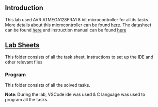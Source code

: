## Introduction
This lab used AVR ATMEGA128FRA1 8 bit microcontroller for all its tasks. More details about this microcontroller can be found [here](https://www.microchip.com/wwwproducts/en/ATmega128). The datasheet can be found [here](https://github.com/SubramanyaGurumurthy/SES_Lab-Summer-2020/blob/master/LAB%20Sheets/ATmega128RFA1.pdf) and instruction manual can be found [here](https://github.com/SubramanyaGurumurthy/SES_Lab-Summer-2020/blob/master/LAB%20Sheets/AVR_Instruction_Set_Manual.pdf)


## [Lab Sheets](https://github.com/SubramanyaGurumurthy/SES_Lab-Summer-2020/tree/master/LAB%20Sheets)
This folder consists of all the task sheet, instructions to set up the IDE and other relevant files

### Program
This folder consists of all the solved tasks. 

**Note**: During the lab, VSCode ide was used & C language was used to program all the tasks.
